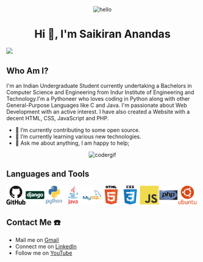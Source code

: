 <p align="center"> <img src="https://raw.githubusercontent.com/Saikiran-Anandas/Saikiran-Anandas/master/assest/hello.gif" alt="hello" /> </p>
<h1 align="center">Hi 👋, I'm Saikiran Anandas</h1>


![](https://visitor-badge.glitch.me/badge?page_id=Saikiran-Anandas.Saikiran-Anandas)


## Who Am I?

I'm an Indian Undergraduate Student currently undertaking a Bachelors in Computer Science and Engineering from Indur Institute of Engineering and Technology.I'm a Pythoneer who loves coding in Python along with other General-Purpose Languages like C and Java. I'm passionate about Web Development with an active interest. I have also created a Website with a decent HTML, CSS, JavaScript and PHP. 

- 🔭 I’m currently contributing to some open source.
- 🌱 I’m currently learning various new technologies.
- 💬 Ask me about anything, I am happy to help;

<p align="center"> <img src="https://raw.githubusercontent.com/Saikiran-Anandas/Saikiran-Anandas/master/assest/coder.gif" alt="codergif" /> </p>

## Languages and Tools  

<img src="https://github.com/devicons/devicon/blob/master/icons/github/github-original-wordmark.svg" alt="github" width="50" height="50"/><img src="https://github.com/devicons/devicon/blob/master/icons/django/django-original.svg" alt="django" width="50" height="50"/><img src="https://github.com/devicons/devicon/blob/master/icons/python/python-original-wordmark.svg" alt="python" width="50" height="50"/><img src="https://github.com/devicons/devicon/blob/master/icons/java/java-original-wordmark.svg" alt="java" width="50" height="50"/><img src="https://github.com/devicons/devicon/blob/master/icons/mysql/mysql-original-wordmark.svg" alt="mySql" width="50" height="50"/><img src="https://github.com/devicons/devicon/blob/master/icons/html5/html5-original-wordmark.svg" alt="html5" width="50" height="50"/><img
src="https://github.com/devicons/devicon/blob/master/icons/css3/css3-original-wordmark.svg" alt="css3" width="50" height="50"/><img
src="https://github.com/devicons/devicon/blob/master/icons/javascript/javascript-original.svg" alt="Javascript" width="50" height="50"/><img
src="https://github.com/devicons/devicon/blob/master/icons/php/php-original.svg" alt="php" width="50" height="50"/><img
src="https://github.com/devicons/devicon/blob/master/icons/ubuntu/ubuntu-plain-wordmark.svg" alt="php" width="50" height="50"/>

## Contact Me ☎️

* Mail me on [Gmail](saikirananandas1234@gmail.com) 
* Connect me on [LinkedIn](linkedin.com/in/SaikiranAnandas)
* Follow me on  [YouTube](https://www.youtube.com/c/TECHBOYSAIKIRAN)
